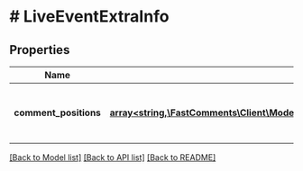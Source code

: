 # # LiveEventExtraInfo

## Properties

Name | Type | Description | Notes
------------ | ------------- | ------------- | -------------
**comment_positions** | [**array<string,\FastComments\Client\Model\RecordStringBeforeStringOrNullAfterStringOrNullValue>**](RecordStringBeforeStringOrNullAfterStringOrNullValue.md) | Construct a type with a set of properties K of type T | [optional]

[[Back to Model list]](../../README.md#models) [[Back to API list]](../../README.md#endpoints) [[Back to README]](../../README.md)
